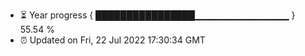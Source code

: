 - ⏳ Year progress { ████████████████▁▁▁▁▁▁▁▁▁▁▁▁▁▁ } 55.54 %
- ⏰ Updated on Fri, 22 Jul 2022 17:30:34 GMT

